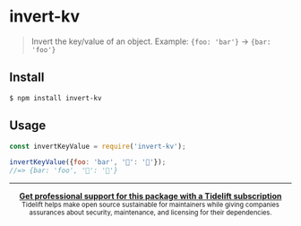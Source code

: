 # invert-kv

> Invert the key/value of an object. Example: `{foo: 'bar'}` → `{bar: 'foo'}`

## Install

```
$ npm install invert-kv
```

## Usage

```js
const invertKeyValue = require('invert-kv');

invertKeyValue({foo: 'bar', '🦄': '🌈'});
//=> {bar: 'foo', '🌈': '🦄'}
```

---

<div align="center">
	<b>
		<a href="https://tidelift.com/subscription/pkg/npm-invert-kv?utm_source=npm-invert-kv&utm_medium=referral&utm_campaign=readme">Get professional support for this package with a Tidelift subscription</a>
	</b>
	<br>
	<sub>
		Tidelift helps make open source sustainable for maintainers while giving companies<br>assurances about security, maintenance, and licensing for their dependencies.
	</sub>
</div>

